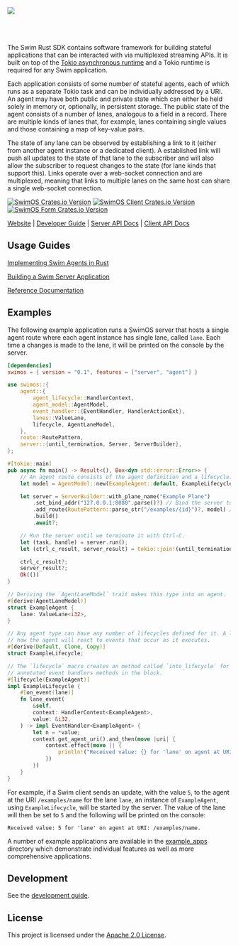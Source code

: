 <a href="https://www.swimos.org"><img src="https://docs.swimos.org/readme/marlin-blue.svg" align="left"></a>
<br><br><br><br>

The Swim Rust SDK contains software framework for building stateful applications that can be interacted
with via multiplexed streaming APIs. It is built on top of the [Tokio asynchronous runtime](https://tokio.rs/)
and a Tokio runtime is required for any Swim application.

Each application consists of some number of stateful agents, each of which runs as a separate Tokio task
and can be individually addressed by a URI. An agent may have both public and private state which can either
be held solely in memory or, optionally, in persistent storage. The public state of the agent consists of a
number of lanes, analogous to a field in a record. There are multiple kinds of lanes that, for example, lanes
containing single values and those containing a map of key-value pairs.

The state of any lane can be observed by establishing a link to it (either from another agent instance or a
dedicated client). A established link will push all updates to the state of that lane to the subscriber and
will also allow the subscriber to request changes to the state (for lane kinds that support this). Links
operate over a web-socket connection and are multiplexed, meaning that links to multiple lanes on the same
host can share a single web-socket connection.

[![SwimOS Crates.io Version][swimos-badge]][swimos-crate]
[![SwimOS Client Crates.io Version][swimos-client-badge]][swimos-client-crate]
[![SwimOS Form Crates.io Version][swimos-form-badge]][swimos-form-crate]

[swimos-badge]: https://img.shields.io/crates/v/swimos?label=swimos

[swimos-crate]: https://crates.io/crates/swimos

[swimos-form-badge]: https://img.shields.io/crates/v/swimos?label=swimos_form

[swimos-form-crate]: https://crates.io/crates/swimos_form

[swimos-client-badge]: https://img.shields.io/crates/v/swimos?label=swimos_client

[swimos-client-crate]: https://crates.io/crates/swimos_client

[Website](https://swimos.org/) | [Developer Guide](https://www.swimos.org/server/rust/developer-guide/) | [Server API Docs](https://docs.rs/swimos/latest/swimos/) | [Client API Docs](https://docs.rs/swimos_client/latest/swimos_client/)

## Usage Guides

[Implementing Swim Agents in Rust](docs/agent.md)

[Building a Swim Server Application](docs/server.md)

[Reference Documentation](https://www.swimos.org/server/rust/)

## Examples

The following example application runs a SwimOS server that hosts a single agent route where each agent instance
has single lane, called `lane`. Each time a changes is made to the lane, it will be printed on the console by the
server.

```toml
[dependencies]
swimos = { version = "0.1", features = ["server", "agent"] }
```

```rust
use swimos::{
    agent::{
        agent_lifecycle::HandlerContext,
        agent_model::AgentModel,
        event_handler::{EventHandler, HandlerActionExt},
        lanes::ValueLane,
        lifecycle, AgentLaneModel,
    },
    route::RoutePattern,
    server::{until_termination, Server, ServerBuilder},
};

#[tokio::main]
pub async fn main() -> Result<(), Box<dyn std::error::Error>> {
    // An agent route consists of the agent definition and a lifecycle.
    let model = AgentModel::new(ExampleAgent::default, ExampleLifecycle.into_lifecycle());

    let server = ServerBuilder::with_plane_name("Example Plane")
        .set_bind_addr("127.0.0.1:8080".parse()?) // Bind the server to this address.
        .add_route(RoutePattern::parse_str("/examples/{id}")?, model) // Register the agent we have defined.
        .build()
        .await?;

    // Run the server until we terminate it with Ctrl-C.
    let (task, handle) = server.run();
    let (ctrl_c_result, server_result) = tokio::join!(until_termination(handle, None), task);

    ctrl_c_result?;
    server_result?;
    Ok(())
}

// Deriving the `AgentLaneModel` trait makes this type into an agent.
#[derive(AgentLaneModel)]
struct ExampleAgent {
    lane: ValueLane<i32>,
}

// Any agent type can have any number of lifecycles defined for it. A lifecycle describes
// how the agent will react to events that occur as it executes.
#[derive(Default, Clone, Copy)]
struct ExampleLifecycle;

// The `lifecycle` macro creates an method called `into_lifecycle` for the type, using the
// annotated event handlers methods in the block.
#[lifecycle(ExampleAgent)]
impl ExampleLifecycle {
    #[on_event(lane)]
    fn lane_event(
        &self,
        context: HandlerContext<ExampleAgent>,
        value: &i32,
    ) -> impl EventHandler<ExampleAgent> {
        let n = *value;
        context.get_agent_uri().and_then(move |uri| {
            context.effect(move || {
                println!("Received value: {} for 'lane' on agent at URI: {}.", n, uri);
            })
        })
    }
}
```

For example, if a Swim client sends an update, with the value `5`, to the agent at the URI `/examples/name` for the
lane `lane`, an instance of `ExampleAgent`, using `ExampleLifecycle`, will be started by the server. The value of the
lane will then be set to `5` and the following will be printed on the console:

```
Received value: 5 for 'lane' on agent at URI: /examples/name.
```

A number of example applications are available in the [example_apps](example_apps) directory which demonstrate
individual features as well as more comprehensive applications.

## Development

See the [development guide](DEVELOPMENT.md).

## License

This project is licensed under the [Apache 2.0 License](LICENSE).
